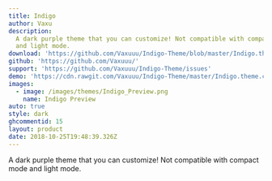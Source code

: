 ```yaml
---
title: Indigo
author: Vaxu
description:
  A dark purple theme that you can customize! Not compatible with compact mode
  and light mode.
download: 'https://github.com/Vaxuuu/Indigo-Theme/blob/master/Indigo.theme.css'
github: 'https://github.com/Vaxuuu/'
support: 'https://github.com/Vaxuuu/Indigo-Theme/issues'
demo: 'https://cdn.rawgit.com/Vaxuuu/Indigo-Theme/master/Indigo.theme.css'
images:
  - image: /images/themes/Indigo_Preview.png
    name: Indigo Preview
auto: true
style: dark
ghcommentid: 15
layout: product
date: 2018-10-25T19:48:39.326Z
---
```

A dark purple theme that you can customize! Not compatible with compact mode and light mode.